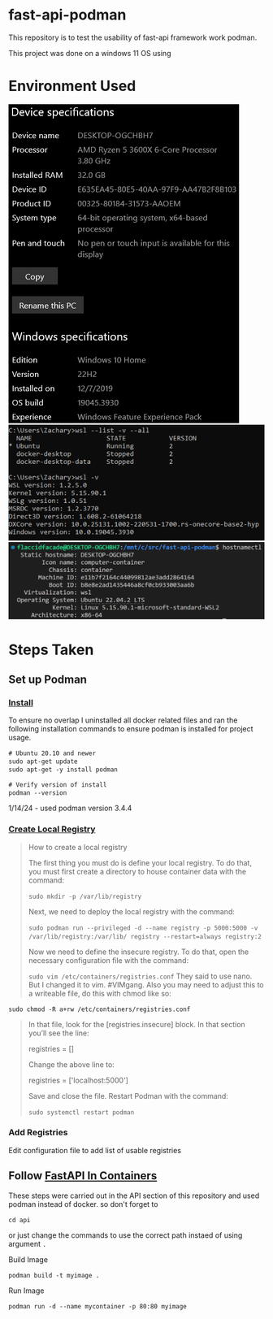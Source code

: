 # fast-api-podman
This repository is to test the usability of fast-api framework work podman.

This project was done on a windows 11 OS using 
# Environment Used 
![GitHub Image](/README_ASSETS/OS.PNG)
![GitHub Image](/README_ASSETS/wsl.PNG)
![GitHub Image](/README_ASSETS/WSL_OS.PNG)

# Steps Taken
## Set up Podman
### [Install](https://podman.io/docs/installation)
To ensure no overlap I uninstalled all docker related files and ran the following installation commands to ensure podman is installed for project usage. 

```Shell
# Ubuntu 20.10 and newer
sudo apt-get update
sudo apt-get -y install podman
```

```Shell
# Verify version of install
podman --version
```
 1/14/24 - used podman version 3.4.4

### [Create Local Registry](https://www.techrepublic.com/article/how-to-set-up-a-local-image-repository-with-podman/)

> How to create a local registry
> 
> The first thing you must do is define your local registry. To do that, you must first create a directory to house container data with the command:
> 
> ```sudo mkdir -p /var/lib/registry```
> 
> Next, we need to deploy the local registry with the command:
> 
> ```sudo podman run --privileged -d --name registry -p 5000:5000 -v /var/lib/registry:/var/lib/ registry --restart=always registry:2```
> 
> Now we need to define the insecure registry. To do that, open the necessary configuration file with the command:
> 
> ```sudo vim /etc/containers/registries.conf```
They said to use nano. But I changed it to vim. #VIMgang. Also you may need to adjust this to a writeable file, do this with chmod like so:
```Shell
sudo chmod -R a+rw /etc/containers/registries.conf
```
> 
> In that file, look for the [registries.insecure] block. In that section you’ll see the line:
> 
> registries = []
> 
> Change the above line to:
> 
> registries = ['localhost:5000']
> 
> Save and close the file. Restart Podman with the command:
> 
> ```sudo systemctl restart podman```

### Add Registries

Edit configuration file to add list of usable registries


## Follow [FastAPI In Containers](https://fastapi.tiangolo.com/deployment/docker/)
These steps were carried out in the API section of this repository and used podman instead of docker. so don't forget to
```Shell 
cd api 
```
or just change the commands to use the correct path instaed of using argument <code>.</code>

Build Image
```Shell
podman build -t myimage .
```

Run Image
```Shell
podman run -d --name mycontainer -p 80:80 myimage
```